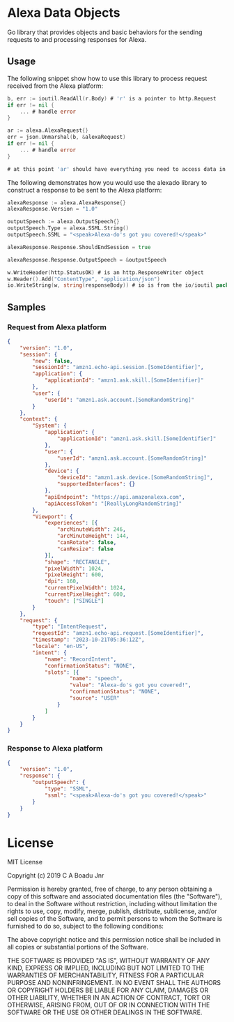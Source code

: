 # Alexa Data Objects

Go library that provides objects and basic behaviors for the sending requests to and processing responses for Alexa.

## Usage

The following snippet show how to use this library to process request received from the Alexa platform:
```go
b, err := ioutil.ReadAll(r.Body) # 'r' is a pointer to http.Request
if err != nil {
	... # handle error
}

ar := alexa.AlexaRequest{}
err = json.Unmarshal(b, &alexaRequest)
if err != nil {
	... # handle error
}

# at this point 'ar' should have everything you need to access data in the Alexa request
```

The following demonstrates how you would use the alexado library to construct a response to be sent to the Alexa platform:
```go
alexaResponse := alexa.AlexaResponse{}
alexaResponse.Version = "1.0"

outputSpeech := alexa.OutputSpeech{}
outputSpeech.Type = alexa.SSML.String()
outputSpeech.SSML = "<speak>Alexa-do's got you covered!</speak>"

alexaResponse.Response.ShouldEndSession = true

alexaResponse.Response.OutputSpeech = &outputSpeech

w.WriteHeader(http.StatusOK) # is an http.ResponseWriter object
w.Header().Add("ContentType", "application/json")
io.WriteString(w, string(responseBody)) # io is from the io/ioutil package
```

## Samples

### Request from Alexa platform

```json
{
	"version": "1.0",
	"session": {
		"new": false,
		"sessionId": "amzn1.echo-api.session.[SomeIdentifier]",
		"application": {
			"applicationId": "amzn1.ask.skill.[SomeIdentifier]"
		},
		"user": {
			"userId": "amzn1.ask.account.[SomeRandomString]"
		}
	},
	"context": {
		"System": {
			"application": {
				"applicationId": "amzn1.ask.skill.[SomeIdentifier]"
			},
			"user": {
				"userId": "amzn1.ask.account.[SomeRandomString]"
			},
			"device": {
				"deviceId": "amzn1.ask.device.[SomeRandomString]",
				"supportedInterfaces": {}
			},
			"apiEndpoint": "https://api.amazonalexa.com",
			"apiAccessToken": "[ReallyLongRandomString]"
		},
		"Viewport": {
			"experiences": [{
				"arcMinuteWidth": 246,
				"arcMinuteHeight": 144,
				"canRotate": false,
				"canResize": false
			}],
			"shape": "RECTANGLE",
			"pixelWidth": 1024,
			"pixelHeight": 600,
			"dpi": 160,
			"currentPixelWidth": 1024,
			"currentPixelHeight": 600,
			"touch": ["SINGLE"]
		}
	},
	"request": {
		"type": "IntentRequest",
		"requestId": "amzn1.echo-api.request.[SomeIdentifier]",
		"timestamp": "2023-10-21T05:36:12Z",
		"locale": "en-US",
		"intent": {
			"name": "RecordIntent",
			"confirmationStatus": "NONE",
			"slots": [{
					"name": "speech",
					"value": "Alexa-do's got you covered!",
					"confirmationStatus": "NONE",
					"source": "USER"
				}
			]
		}
	}
}
```


### Response to Alexa platform

```json
{
    "version": "1.0",
    "response": {
        "outputSpeech": {
            "type": "SSML",
            "ssml": "<speak>Alexa-do's got you covered!</speak>"
        }
    }
}
```


# License

MIT License

Copyright (c) 2019 C A Boadu Jnr

Permission is hereby granted, free of charge, to any person obtaining a copy of this software and associated documentation files (the "Software"), to deal in the Software without restriction, including without limitation the rights to use, copy, modify, merge, publish, distribute, sublicense, and/or sell copies of the Software, and to permit persons to whom the Software is furnished to do so, subject to the following conditions:

The above copyright notice and this permission notice shall be included in all copies or substantial portions of the Software.

THE SOFTWARE IS PROVIDED "AS IS", WITHOUT WARRANTY OF ANY KIND, EXPRESS OR IMPLIED, INCLUDING BUT NOT LIMITED TO THE WARRANTIES OF MERCHANTABILITY, FITNESS FOR A PARTICULAR PURPOSE AND NONINFRINGEMENT. IN NO EVENT SHALL THE AUTHORS OR COPYRIGHT HOLDERS BE LIABLE FOR ANY CLAIM, DAMAGES OR OTHER LIABILITY, WHETHER IN AN ACTION OF CONTRACT, TORT OR OTHERWISE, ARISING FROM, OUT OF OR IN CONNECTION WITH THE SOFTWARE OR THE USE OR OTHER DEALINGS IN THE SOFTWARE.
